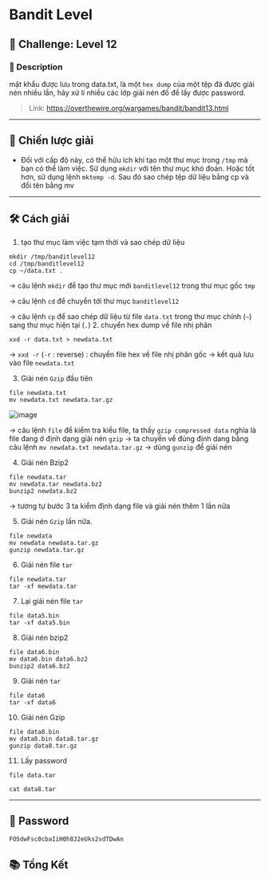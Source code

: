 
# Bandit Level

## 🧩 Challenge: Level 12

### 📝 Description
mật khẩu được lưu trong data.txt, là một `hex dump` của một tệp đã được giải nén nhiều lần, hãy xử lí nhiều các lớp giải nén đố để lấy được password.


> Link: https://overthewire.org/wargames/bandit/bandit13.html

---

## 🧠 Chiến lược giải
- Đối với cấp độ này, có thể hữu ích khi tạo một thư mục trong `/tmp` mà bạn có thể làm việc. Sử dụng `mkdir` với tên thư mục khó đoán. Hoặc tốt hơn, sử dụng lệnh `mktemp -d`. Sau đó sao chép tệp dữ liệu bằng cp và đổi tên bằng mv

---

## 🛠️ Cách giải

1. tạo thư mục làm việc tạm thời và sao chép dữ liệu

```
mkdir /tmp/banditlevel12
cd /tmp/banditlevel12
cp ~/data.txt .
```
  ->   câu lệnh `mkdir` để tạo thư mục mới `banditlevel12` trong thư mục gốc `tmp`

  ->   câu lệnh `cd` để chuyển tới thư mục `banditlevel12`

  ->   câu lệnh `cp` để sao chép dữ liệu từ file `data.txt` trong thư mục chính (`~`) sang thư mục hiện tại (`.`)
2. chuyển hex dump về file nhị phân

```
xxd -r data.txt > newdata.txt

```
-> `xxd -r` (`-r` : reverse) : chuyển file hex về file nhị phân gốc
-> kết quả lưu vào file `newdata.txt`

3. Giải nén `Gzip` đầu tiên

```
file newdata.txt
mv newdata.txt newdata.tar.gz
```
![image](https://github.com/user-attachments/assets/279f459b-488d-4889-b1d7-892ae019cd6e)

-> câu lệnh `file` để kiểm tra kiểu file, ta thấy `gzip compressed data` nghĩa là file đang ở định dạng giải nén `gzip` 
-> ta chuyển về đúng định dang bằng câu lệnh `mv newdata.txt newdata.tar.gz`
-> dùng `gunzip` để giải nén

4. Giải nén Bzip2

```
file newdata.tar
mv newdata.tar newdata.bz2
bunzip2 newdata.bz2

```
-> tương tự bước 3 ta kiểm định dạng file và giải nén thêm 1 lần nữa

5. Giải nén `Gzip` lần nữa.
   
```
file newdata
mv newdata newdata.tar.gz
gunzip newdata.tar.gz

```
6. Giải nén file `tar`
   
```
file newdata.tar
tar -xf mewdata.tar
```

7. Lại giải nén file `tar`
   
```
file data5.bin
tar -xf data5.bin
```

8. Giải nén bzip2

```
file data6.bin
mv data6.bin data6.bz2
bunzip2 data6.bz2

```

9. Giải nén `tar`

```
file data6
tar -xf data6

```

10. Giải nén Gzip

```
file data8.bin
mv data8.bin data8.tar.gz
gunzip data8.tar.gz

```

11. Lấy password

```
file data.tar

cat data8.tar

```
---

## 🏁 Password

```
FO5dwFsc0cbaIiH0h8J2eUks2vdTDwAn
```

## 📚 Tổng Kết
